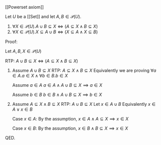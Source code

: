 [[Powerset axiom]]

Let $U$ be a [[Set]] and let $A, B \in \mathcal{P}(U).$

1. $\forall X \in \mathcal{P}(U). A \cup B \subseteq X \iff (A \subseteq X \land B \subseteq X)$
2.  $\forall X \in \mathcal{P}(U). X \subseteq A \cup B \iff (X \subseteq A \land X \subseteq B)$

Proof:

Let $A,B,X \in \mathcal{P}(U)$

RTP: $A \cup B \subseteq X \iff (A \subseteq X \land B \subseteq X)$

1. Assume $A \cup B \subseteq X$
RTP: $A \subseteq X \land B \subseteq X$
Equivalently we are proving $\forall a \in A. a \in X \land \forall b \in B. b \in X$
	
	Assume $a \in A$
	$a \in A \land A \cup B \subseteq X \implies a \in X$
	
	Assume $b \in B$
	$b \in B \land A \cup B \subseteq X \implies b \in X$

2. Assume $A \subseteq X \land B \subseteq X$
RTP: $A \cup B \subseteq X$
Let $x \in A \cup B$
Equivalently $x \in A \lor x \in B$
	
	Case $x \in A$:
	By the assumption, $x \in A \land A \subseteq X \implies x \in X$
	
	Case $x \in B$:
	By the assumption, $x \in B \land B \subseteq X \implies x \in X$

QED.